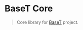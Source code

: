 # BaseT Core
> Core library for [BaseT](https://github.com/Igmat/baset) project.

<!-- START doctoc generated TOC please keep comment here to allow auto update -->
<!-- END doctoc generated TOC please keep comment here to allow auto update -->
